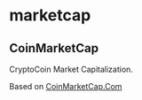 # marketcap

## CoinMarketCap

CryptoCoin Market Capitalization.

Based on [CoinMarketCap.Com](http://coinmarketcap.Com)
